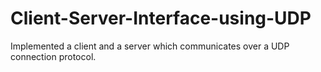 # Client-Server-Interface-using-UDP
Implemented a client and a server which communicates over a UDP connection protocol. 
